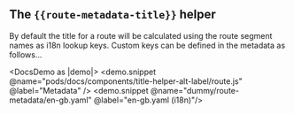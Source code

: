 ## The `{{route-metadata-title}}` helper

By default the title for a route will be calculated using the route segment names as i18n lookup keys. Custom keys can
be defined in the metadata as follows...

<DocsDemo as |demo|>
<demo.snippet @name="pods/docs/components/title-helper-alt-label/route.js" @label="Metadata" />
<demo.snippet @name="dummy/route-metadata/en-gb.yaml" @label="en-gb.yaml (i18n)"/>
</DocsDemo>
